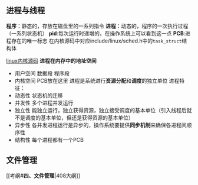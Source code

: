 
## 进程与线程
**程序**：静态的，存放在磁盘里的一系列指令
**进程**：动态的，程序的一次执行过程（一系列状态机）
**pid**:每次运行时递增的，在操作系统上可以看到这一点
**PCB**:进程存在的唯一标志 在内核源码中对应include/linux/sched.h中的`task_struct`结构体

[linux内核源码](https://mirrors.edge.kernel.org/pub/linux/kernel/)
**进程在内存中的地址空间**
- 用户空间 数据段 程序段
- 内核空间 PCB放在这里
进程是系统进行**资源分配**和**调度**的独立单位
进程特征：
- 动态性 状态机的迁移
- 并发性 多个进程并发运行
- 独立性 能独立运行，独立获得资源，独立接受调度的基本单位（引入线程后就不是调度的基本单位，但还是获得资源的基本单位）
- 异步性 各并发进程运行是异步的，操作系统要提供**同步机制**来确保各进程间顺序性
- 结构性 每个进程都有一个PCB
## 文件管理
[[考纲#**四、文件管理**|408大纲]]
